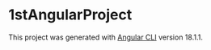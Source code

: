 # 1stAngularProject

This project was generated with [Angular CLI](https://github.com/angular/angular-cli) version 18.1.1.
